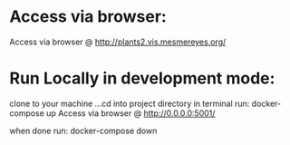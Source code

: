 # Access via browser:

Access via browser @ http://plants2.vis.mesmereyes.org/

# Run Locally in development mode:

clone to your machine
...cd into project directory in terminal
run: docker-compose up
Access via browser @ http://0.0.0.0:5001/

when done run: docker-compose down
